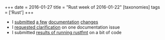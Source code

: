 +++
date = 2016-01-27
title = "Rust week of 2016-01-22"
[taxonomies]
tags = ['Rust']
+++

-   I [submitted] [a few] [documentation] [changes]
-   I [requested clarification] on one documentation issue
-   I submitted [results of running rustfmt] on a bit of code

  [submitted]: https://github.com/rust-lang/rust/pull/31241
  [a few]: https://github.com/rust-lang/rust/pull/31245
  [documentation]: https://github.com/rust-lang/rust/pull/31246
  [changes]: https://github.com/rust-lang/rust/pull/31247
  [requested clarification]: https://github.com/rust-lang/rust/issues/31242
  [results of running rustfmt]: https://github.com/rust-lang/rust/pull/31244
